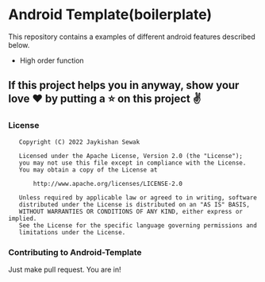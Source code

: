 # Android Template(boilerplate)

This repository contains a examples of different android features described below.
<ul>
  <li>High order function</li>
</ul>

## If this project helps you in anyway, show your love :heart: by putting a :star: on this project :v:

### License

```
   Copyright (C) 2022 Jaykishan Sewak

   Licensed under the Apache License, Version 2.0 (the "License");
   you may not use this file except in compliance with the License.
   You may obtain a copy of the License at

       http://www.apache.org/licenses/LICENSE-2.0

   Unless required by applicable law or agreed to in writing, software
   distributed under the License is distributed on an "AS IS" BASIS,
   WITHOUT WARRANTIES OR CONDITIONS OF ANY KIND, either express or implied.
   See the License for the specific language governing permissions and
   limitations under the License.
```

### Contributing to Android-Template
Just make pull request. You are in!
